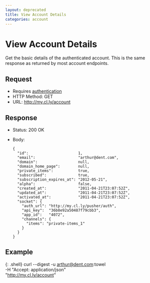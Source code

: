```yaml
---
layout: deprecated
title: View Account Details
categories: account
---
```


# View Account Details

Get the basic details of the authenticated account. This is the same response as returned by most account endpoints.


## Request

- Requires [authentication](https://github.com/cloudapp/api/blob/master/README.md#authentication)
- HTTP Method: GET
- URL: http://my.cl.ly/account


## Response

- Status: 200 OK
- Body:

      {
        "id":                      1,
        "email":                   "arthur@dent.com",
        "domain":                  null,
        "domain_home_page":        null,
        "private_items":           true,
        "subscribed":              true,
        "subscription_expires_at": "2012-05-21",
        "alpha":                   false,
        "created_at":              "2011-04-21T23:07:52Z",
        "updated_at":              "2011-04-21T23:07:52Z",
        "activated_at":            "2011-04-21T23:07:52Z",
        "socket": {
          "auth_url": "http://my.cl.ly/pusher/auth",
          "api_key":  "36b8e92a50487f79cbb3",
          "app_id":   "4072",
          "channels": {
            "items": "private-items_1"
          }
        }
      }


## Example

{: .shell}
    curl --digest -u arthur@dent.com:towel \
         -H "Accept: application/json" \
         "http://my.cl.ly/account"
